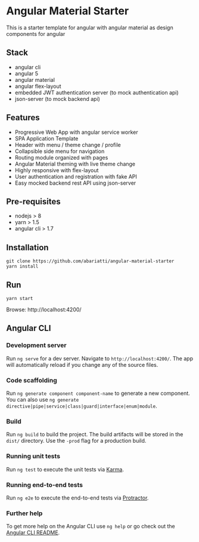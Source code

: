 # Angular Material Starter

This is a starter template for angular with angular material as design components for angular

## Stack

- angular cli
- angular 5
- angular material
- angular flex-layout
- embedded JWT authentication server (to mock authentication api)
- json-server (to mock backend api)

## Features
- Progressive Web App with angular service worker
- SPA Application Template
- Header with menu / theme change / profile
- Collapsible side menu for navigation
- Routing module organized with pages
- Angular Material theming with live theme change
- Highly responsive with flex-layout
- User authentication and registration with fake API
- Easy mocked backend rest API using json-server


## Pre-requisites
- nodejs > 8
- yarn > 1.5
- angular cli > 1.7

## Installation
```
git clone https://github.com/abariatti/angular-material-starter
yarn install 
```

## Run
```
yarn start 
```
Browse: 
http://localhost:4200/

## Angular CLI

### Development server

Run `ng serve` for a dev server. Navigate to `http://localhost:4200/`. The app will automatically reload if you change any of the source files.

### Code scaffolding

Run `ng generate component component-name` to generate a new component. You can also use `ng generate directive|pipe|service|class|guard|interface|enum|module`.

### Build

Run `ng build` to build the project. The build artifacts will be stored in the `dist/` directory. Use the `-prod` flag for a production build.

### Running unit tests

Run `ng test` to execute the unit tests via [Karma](https://karma-runner.github.io).

### Running end-to-end tests

Run `ng e2e` to execute the end-to-end tests via [Protractor](http://www.protractortest.org/).

### Further help

To get more help on the Angular CLI use `ng help` or go check out the [Angular CLI README](https://github.com/angular/angular-cli/blob/master/README.md).
